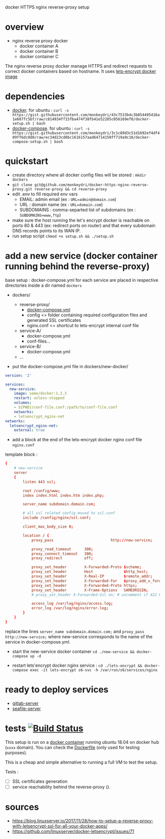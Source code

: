docker HTTPS nginx reverse-proxy setup

# overview


- nginx reverse proxy docker
	- docker container A
	- docker container B
	- docker container C


The nginx reverse proxy docker manage HTTPS and redirect requests to correct docker containers based on hostname. It uses [lets-encrypt docker image](https://github.com/linuxserver/docker-letsencrypt)

# dependencies

- [docker](https://github.com/docker/docker-ce). for ubuntu : `curl -s https://gist.githubusercontent.com/monkeydri/43c7533b4c3b854495416a1e607fc5bf/raw/c814934ff15fba474f38fb41e52285c056169ef0/docker-setup.sh | bash`
- [docker-compose](https://github.com/docker/compose). for ubuntu : `curl -s https://gist.githubusercontent.com/monkeydri/3c1c89d3c51d1692ef4df409ff6dc0d0/raw/ec34d23cd8bc1616157aad64714150ff719a9c10/docker-compose-setup.sh | bash`

# quickstart

- create directory where all docker config files will be stored : `mkdir dockers`
- `git clone git@github.com/monkeydri/docker-https-nginx-reverse-proxy.git reverse-proxy && cd reverse-proxy`
- edit .env to fill required env vars
	- EMAIL: admin email (ex : `URL=admin@domain.com`)
	- URL : domain name (ex : `URL=domain.com`)
	- SUBDOMAINS : comma-separted list of subdomains (ex : `SUBDOMAINS=www,ftp`)
- make sure the host running the let's encrypt docker is reachable on ports 80 & 443 (ex: redirect ports on router) and that every subdomain DNS records points to its WAN IP.
- run setup script `chmod +x setup.sh && ./setup.sh`

# add a new service (docker container running behind the reverse-proxy)

base setup : docker-compose.yml for each service are placed in respective directories inside a dir named `dockers`

- dockers/
	- reverse-proxy/
		- [docker-compose.yml](docker-compose.yml)
		- config <= folder containing required configuration files and generated SSL certificates
		- nginx.conf <= shortcut to lets-encrypt internal conf file
	- service-A/
		- docker-compose.yml
		- conf-files...
	- service-B/
		- docker-compose.yml
	- ...

- put the docker-compose.yml file in dockers/new-docker/

```yml
version: '2'

services:
  new-service:
    image: some/docker:1.2.3
    restart: unless-stopped
    volumes:
    - ${PWD}/conf-file.conf:/path/to/conf-file.conf
    networks:
    - letsencrypt_nginx-net
networks:
  letsencrypt_nginx-net:
    external: true
```


- add a block at the end of the lets-encrypt docker nginx conf file `nginx.conf`

template block :

```conf
{
	# new-service
	server
	{
		listen 443 ssl;

		root /config/www;
		index index.html index.htm index.php;

		server_name subdomain.domain.com;

		# all ssl related config moved to ssl.conf
		include /config/nginx/ssl.conf;

		client_max_body_size 0;

		location / {
			proxy_pass							http://new-service;

			proxy_read_timeout      300;
			proxy_connect_timeout   300;
			proxy_redirect          off;

			proxy_set_header        X-Forwarded-Proto $scheme;
			proxy_set_header        Host              $http_host;
			proxy_set_header        X-Real-IP         $remote_addr;
			proxy_set_header        X-Forwarded-For   $proxy_add_x_forwarded_for;
			proxy_set_header        X-Forwarded-Proto https;
			proxy_set_header        X-Frame-Options   SAMEORIGIN;
			# proxy_set_header X-Forwarded-Ssl on; # uncomment if 422 HTTP Error on POST request

			access_log /var/log/nginx/access.log;
			error_log /var/log/nginx/error.log;
		}
	}
}
```

replace the lines `server_name subdomain.domain.com;` and `proxy_pass http://new-service;` where new-service corresponds to the name of the service in docker-compose.yml.

- start the new-service docker container `cd ./new-service && docker-compose up -d`

- restart lets'encrypt docker nginx service : `cd ./lets-encrypt && docker-compose exec -it lets-encrypt s6-svc -h /var/run/s6/services/nginx`

# ready to deploy services

- [gitlab-server](https://github.com/monkeydri/gitlab-server)
- [seafile-server](https://github.com/monkeydri/seafile-server)

# tests [![Build Status](https://img.shields.io/docker/cloud/build/monkeydri/reverse-proxy.svg?style=flat-square)](https://hub.docker.com/r/monkeydri/reverse-proxy)

This setup is run on a [docker container](https://hub.docker.com/r/monkeydri/reverse-proxy)  running ubuntu 18.04 on docker hub (`xxxx` domain). You can check the [Dockerfile](Dockerfile) (only used for testing purposes).

This is a cheap and simple alternative to running a full VM to test the setup.

Tests :
- [ ] SSL certificates generation
- [ ] service reachability behind the reverse-proxy ().

# sources

- https://blog.linuxserver.io/2017/11/28/how-to-setup-a-reverse-proxy-with-letsencrypt-ssl-for-all-your-docker-apps/
- https://github.com/linuxserver/docker-letsencrypt/issues/71